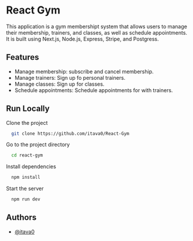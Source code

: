 
# React Gym

This application is a gym membershipt system that allows users to manage their membership, trainers, and classes, as well as schedule appointments. It is built using Next.js, Node.js, Express, Stripe, and Postgress.



## Features

- Manage membership: subscribe and cancel membership.
- Manage trainers: Sign up fo personal trainers.
- Manage classes: Sign up for classes.
- Schedule appointments: Schedule appointments for with    trainers.



## Run Locally

Clone the project

```bash
  git clone https://github.com/itava0/React-Gym
```

Go to the project directory

```bash
  cd react-gym
```

Install dependencies

```bash
  npm install
```

Start the server

```bash
  npm run dev
```


## Authors

- [@itava0](https://www.github.com/itava0)

